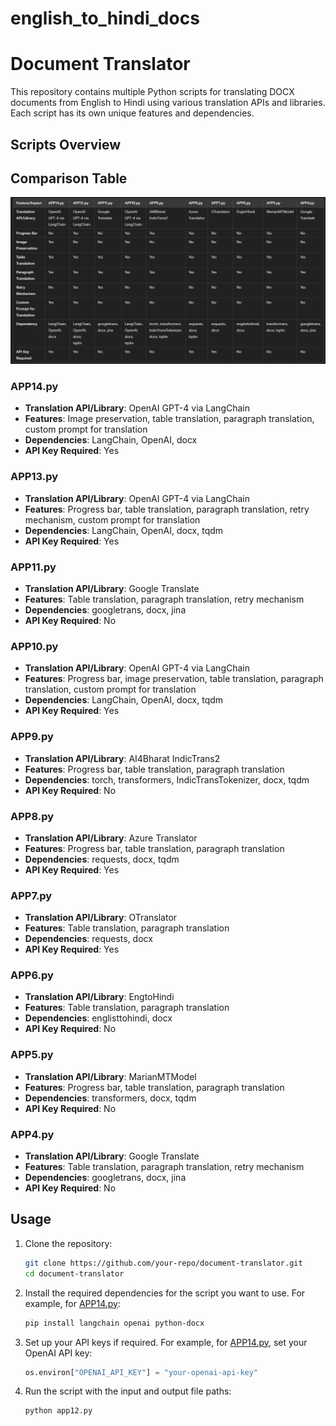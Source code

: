 # english_to_hindi_docs
# Document Translator

This repository contains multiple Python scripts for translating DOCX documents from English to Hindi using various translation APIs and libraries. Each script has its own unique features and dependencies.

## Scripts Overview

## Comparison Table

![Comparison Table](comparision.png)


### APP14.py
- **Translation API/Library**: OpenAI GPT-4 via LangChain
- **Features**: Image preservation, table translation, paragraph translation, custom prompt for translation
- **Dependencies**: LangChain, OpenAI, docx
- **API Key Required**: Yes

### APP13.py
- **Translation API/Library**: OpenAI GPT-4 via LangChain
- **Features**: Progress bar, table translation, paragraph translation, retry mechanism, custom prompt for translation
- **Dependencies**: LangChain, OpenAI, docx, tqdm
- **API Key Required**: Yes

### APP11.py
- **Translation API/Library**: Google Translate
- **Features**: Table translation, paragraph translation, retry mechanism
- **Dependencies**: googletrans, docx, jina
- **API Key Required**: No

### APP10.py
- **Translation API/Library**: OpenAI GPT-4 via LangChain
- **Features**: Progress bar, image preservation, table translation, paragraph translation, custom prompt for translation
- **Dependencies**: LangChain, OpenAI, docx, tqdm
- **API Key Required**: Yes

### APP9.py
- **Translation API/Library**: AI4Bharat IndicTrans2
- **Features**: Progress bar, table translation, paragraph translation
- **Dependencies**: torch, transformers, IndicTransTokenizer, docx, tqdm
- **API Key Required**: No

### APP8.py
- **Translation API/Library**: Azure Translator
- **Features**: Progress bar, table translation, paragraph translation
- **Dependencies**: requests, docx, tqdm
- **API Key Required**: Yes

### APP7.py
- **Translation API/Library**: OTranslator
- **Features**: Table translation, paragraph translation
- **Dependencies**: requests, docx
- **API Key Required**: Yes

### APP6.py
- **Translation API/Library**: EngtoHindi
- **Features**: Table translation, paragraph translation
- **Dependencies**: englisttohindi, docx
- **API Key Required**: No

### APP5.py
- **Translation API/Library**: MarianMTModel
- **Features**: Progress bar, table translation, paragraph translation
- **Dependencies**: transformers, docx, tqdm
- **API Key Required**: No

### APP4.py
- **Translation API/Library**: Google Translate
- **Features**: Table translation, paragraph translation, retry mechanism
- **Dependencies**: googletrans, docx, jina
- **API Key Required**: No

## Usage

1. Clone the repository:
    ```sh
    git clone https://github.com/your-repo/document-translator.git
    cd document-translator
    ```

2. Install the required dependencies for the script you want to use. For example, for [APP14.py](http://_vscodecontentref_/10):
    ```sh
    pip install langchain openai python-docx
    ```

3. Set up your API keys if required. For example, for [APP14.py](http://_vscodecontentref_/11), set your OpenAI API key:
    ```python
    os.environ["OPENAI_API_KEY"] = "your-openai-api-key"
    ```

4. Run the script with the input and output file paths:
    ```sh
    python app12.py
    ```

